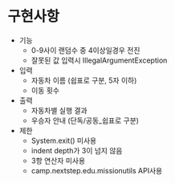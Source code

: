 # 구현사항
* 기능
	- 0-9사이 랜덤수 중 4이상일경우 전진
	- 잘못된 값 입력시 IllegalArgumentException
* 입력
	- 자동차 이름 (쉽표로 구분, 5자 이하)
	- 이동 횟수
* 출력
	- 자동차별 실행 결과
	- 우승자 안내 (단독/공동_쉽표로 구분)
* 제한
	- System.exit() 미사용
	- indent depth가 3이 넘지 않음
	- 3항 연산자 미사용
	- camp.nextstep.edu.missionutils API사용